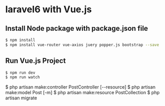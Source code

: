 # laravel6 with Vue.js 

## Install Node package with package.json file

```bash
$ npm install
$ npm install vue-router vue-axios juery popper.js bootstrap --save
```

## Run Vue.js Project

```bash
$ npm run dev
$ npm run watch
```

$ php artisan make:controller PostController [--resource]
$ php artisan make:model Post [-m]
$ php artisan make:resource PostCollection
$ php artisan migrate
